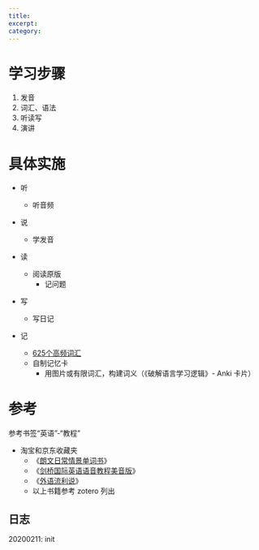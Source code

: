 ```yaml
---
title: 
excerpt: 
category: 
---
```


# 学习步骤

1. 发音
2. 词汇、语法
3. 听读写
4. 演讲

# 具体实施

- 听
  - 听音频

- 说
  - 学发音

- 读
  - 阅读原版
    - 记问题

- 写
  - 写日记
- 记
  - [625个高频词汇](https://blog.fluent-forever.com/base-vocabulary-list/)
  - 自制记忆卡
    - 用图片或有限词汇，构建词义（《破解语言学习逻辑》- Anki 卡片）

# 参考

参考书签“英语”-“教程”

- 淘宝和京东收藏夹
  - 《[朗文日常情景单词书](https://detail.tmall.com/item.htm?id=567856189567)》
  - 《[剑桥国际英语语音教程美音版](https://detail.tmall.com/item.htm?id=537028684204)》
  - 《[外语流利说](https://item.taobao.com/item.htm?id=610254114821)》
  - 以上书籍参考 zotero 列出

## 日志

20200211: init
